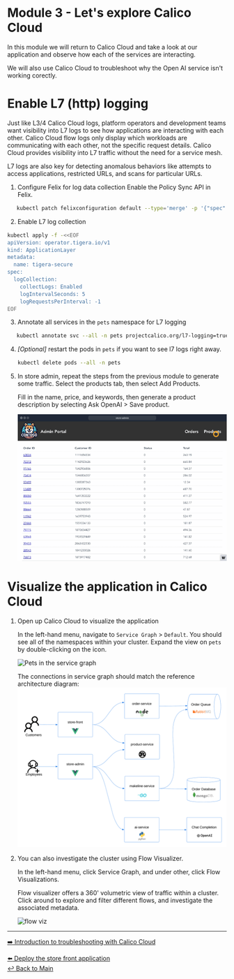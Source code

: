Module 3 - Let's explore Calico Cloud
==============

In this module we will return to Calico Cloud and take a look at our application and observe how each of the services are interacting.

We will also use Calico Cloud to troubleshoot why the Open AI service isn't working corectly.


# Enable L7 (http) logging

Just like L3/4 Calico Cloud logs, platform operators and development teams want visibility into L7 logs to see how applications are interacting with each other.
Calico Cloud flow logs only display which workloads are communicating with each other, not the specific request details.
Calico Cloud provides visibility into L7 traffic without the need for a service mesh.

L7 logs are also key for detecting anomalous behaviors like attempts to access applications, restricted URLs, and scans for particular URLs.

1. Configure Felix for log data collection
   Enable the Policy Sync API in Felix.

```bash
   kubectl patch felixconfiguration default --type='merge' -p '{"spec":{"policySyncPathPrefix":"/var/run/nodeagent"}}'
```

2. Enable L7 log collection

```bash
kubectl apply -f -<<EOF
apiVersion: operator.tigera.io/v1
kind: ApplicationLayer
metadata:
  name: tigera-secure
spec:
  logCollection:
    collectLogs: Enabled
    logIntervalSeconds: 5
    logRequestsPerInterval: -1
EOF
```

3. Annotate all services in the `pets` namespace for L7 logging

```bash
   kubectl annotate svc --all -n pets projectcalico.org/l7-logging=true
```

4. *[Optional]* restart the pods in `pets` if you want to see l7 logs right away.    

    ```bash
    kubectl delete pods --all -n pets
    ``` 

5. In store admin, repeat the steps from the previous module to generate some traffic.
   Select the products tab, then select Add Products.

   Fill in the name, price, and keywords, then generate a product description by selecting Ask OpenAI > Save product.

   ![Generate product description](../assets/img/store-admin.gif)

# Visualize the application in Calico Cloud

1. Open up Calico Cloud to visualize the application

   In the left-hand menu,  navigate to `Service Graph` > `Default`.
   You should see all of the namespaces within your cluster.
   Expand the view on `pets` by double-clicking on the icon.

   ![Pets in the service graph](../assets/img/pets-service-graph.gif)

   The connections in service graph should match the reference architecture diagram:
   ![architecture diagram](../assets/img/demo-arch-with-openai.png)

2. You can also investigate the cluster using Flow Visualizer.

   In the left-hand menu, click Service Graph, and under other, click Flow Visualizations.

   Flow visualizer offers a 360' volumetric view of traffic within a cluster.
   Click around to explore and filter different flows, and investigate the associated metadata.

   ![flow viz](../assets/img/FlowVisualization.gif)

---

[:arrow_right: Introduction to troubleshooting with Calico Cloud](/modules/module-4-troubleshooting.md)   <br>

[:arrow_left: Deploy the store front application](/modules/module-2-deploy-application.md) <br>
[:leftwards_arrow_with_hook: Back to Main](/README.md)  
